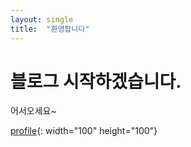 ```yaml
---
layout: single
title:  "환영합니다"
---
```


# 블로그 시작하겠습니다.

어서오세요~

[profile](../images/2023-10-17-first/profile.jpg){: width="100" height="100"}
